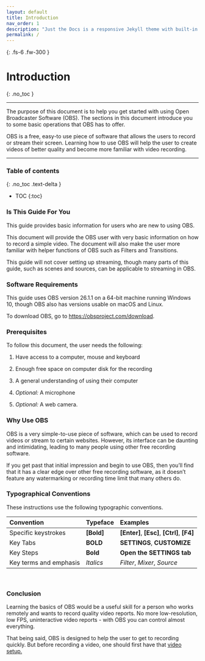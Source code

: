 ```yaml
---
layout: default
title: Introduction
nav_order: 1
description: "Just the Docs is a responsive Jekyll theme with built-in search that is easily customizable and hosted on GitHub Pages."
permalink: /
---
```


{: .fs-6 .fw-300 }

# Introduction
{: .no_toc }

---

The purpose of this document is to help you get started with using Open Broadcaster Software (OBS). The sections in this document introduce you to some basic operations that OBS has to offer.

OBS is a free, easy-to use piece of software that allows the users to record or stream their screen. Learning how to use OBS will help the user to create videos of better quality and become more familiar with video recording.

---

### Table of contents
{: .no_toc .text-delta }
* TOC
{:toc}

### Is This Guide For You

This guide provides basic information for users who are new to using OBS.

This document will provide the OBS user with very basic information on how to record a simple video. The document will also make the user more familiar with helper functions of OBS such as Filters and Transitions.

This guide will not cover setting up streaming, though many parts of this guide, such as scenes and sources, can be applicable to streaming in OBS.


### Software Requirements

This guide uses OBS version 26.1.1 on a 64-bit machine running Windows 10, though OBS also has versions usable on macOS and Linux.

To download OBS, go to https://obsproject.com/download.

### Prerequisites

To follow this document, the user needs the following:

1. Have access to a computer, mouse and keyboard

2. Enough free space on computer disk for the recording

3. A general understanding of using their computer

4. _Optional:_ A microphone

5. _Optional:_ A web camera.


### Why Use OBS

OBS is a very simple-to-use piece of software, which can be used to record videos or stream to certain websites. However, its interface can be daunting and intimidating, leading to many people using other free recording software. 

If you get past that initial impression and begin to use OBS, then you’ll find that it has a clear edge over other free recording software, as it doesn’t feature any watermarking or recording time limit that many others do.


### Typographical Conventions

These instructions use the following typographic conventions.

| Convention                           | Typeface      | Examples                                         |
| :----                                | :----         | :----                                            |
| Specific keystrokes                  |   **[Bold]**  |     **[Enter]**, **[Esc]**, **[Ctrl]**, **[F4]** |
| Key Tabs                             |   **BOLD**    |     **SETTINGS**, **CUSTOMIZE**                  |
| Key Steps                            |   **Bold**   |     **Open the SETTINGS tab**                     |
| Key terms and emphasis               |   _Italics_   |     _Filter_, _Mixer_, _Source_                  |

<br />

### Conclusion

Learning the basics of OBS would be a useful skill for a person who works remotely and wants to record quality video reports. No more low-resolution, low FPS, uninteractive video reports - with OBS you can control almost everything. 

That being said, OBS is designed to help the user to get to recording quickly. But before recording a video, one should first have that [video setup.](https://github.com/alsash110/comm-2216-obs/blob/gh-pages/docs/videosetup.md)
